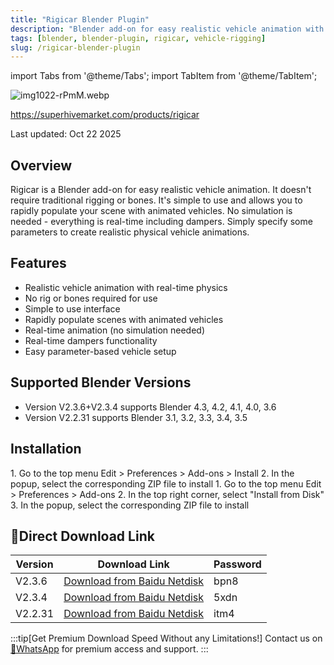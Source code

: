 ```yaml
---
title: "Rigicar Blender Plugin"
description: "Blender add-on for easy realistic vehicle animation with real-time physics-based vehicle rigging, no bones required."
tags: [blender, blender-plugin, rigicar, vehicle-rigging]
slug: /rigicar-blender-plugin
---
```


import Tabs from '@theme/Tabs';
import TabItem from '@theme/TabItem';

![img1022-rPmM.webp](https://list.ucards.store/d/img/img1022-rPmM.webp)

https://superhivemarket.com/products/rigicar

Last updated: Oct 22 2025

## Overview

Rigicar is a Blender add-on for easy realistic vehicle animation. It doesn't require traditional rigging or bones. It's simple to use and allows you to rapidly populate your scene with animated vehicles. No simulation is needed - everything is real-time including dampers. Simply specify some parameters to create realistic physical vehicle animations.

## Features

- Realistic vehicle animation with real-time physics
- No rig or bones required for use
- Simple to use interface
- Rapidly populate scenes with animated vehicles
- Real-time animation (no simulation needed)
- Real-time dampers functionality
- Easy parameter-based vehicle setup

## Supported Blender Versions

- Version V2.3.6+V2.3.4 supports Blender 4.3, 4.2, 4.1, 4.0, 3.6
- Version V2.2.31 supports Blender 3.1, 3.2, 3.3, 3.4, 3.5

## Installation

<Tabs>
<TabItem value="blender4" label="Blender 4 or Lower" default>
1. Go to the top menu Edit > Preferences > Add-ons > Install
2. In the popup, select the corresponding ZIP file to install
</TabItem>
<TabItem value="blender41" label="Blender 4.1 or Higher">
1. Go to the top menu Edit > Preferences > Add-ons
2. In the top right corner, select "Install from Disk"
3. In the popup, select the corresponding ZIP file to install
</TabItem>
</Tabs>

## 🚀Direct Download Link

| Version | Download Link | Password |
|--------|---------------|----------|
| V2.3.6 | [Download from Baidu Netdisk](https://pan.baidu.com/s/1jrO2XhIfrtA_lEF4iyJ22g?pwd=bpn8) | bpn8 |
| V2.3.4 | [Download from Baidu Netdisk](https://pan.baidu.com/s/1yVD6tn3qvB8WYGzjnuPmLw?pwd=5xdn) | 5xdn |
| V2.2.31 | [Download from Baidu Netdisk](https://pan.baidu.com/s/1IwZLD0twyvjCUqII1kDIuQ?pwd=itm4) | itm4 |

:::tip[Get Premium Download Speed Without any Limitations!]
Contact us on [💬WhatsApp](https://wa.me/+8613237610083) for premium  access and support.
:::

